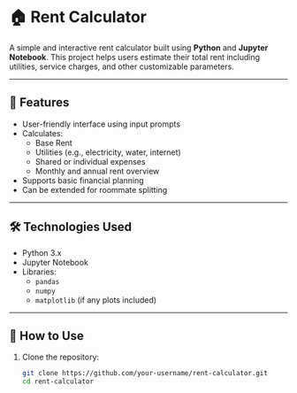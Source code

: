 # 🏠 Rent Calculator

A simple and interactive rent calculator built using **Python** and **Jupyter Notebook**. This project helps users estimate their total rent including utilities, service charges, and other customizable parameters.

---

## 📌 Features

- User-friendly interface using input prompts
- Calculates:
  - Base Rent
  - Utilities (e.g., electricity, water, internet)
  - Shared or individual expenses
  - Monthly and annual rent overview
- Supports basic financial planning
- Can be extended for roommate splitting

---

## 🛠️ Technologies Used

- Python 3.x
- Jupyter Notebook
- Libraries:
  - `pandas`
  - `numpy`
  - `matplotlib` (if any plots included)

---

## 🚀 How to Use

1. Clone the repository:
   ```bash
   git clone https://github.com/your-username/rent-calculator.git
   cd rent-calculator
